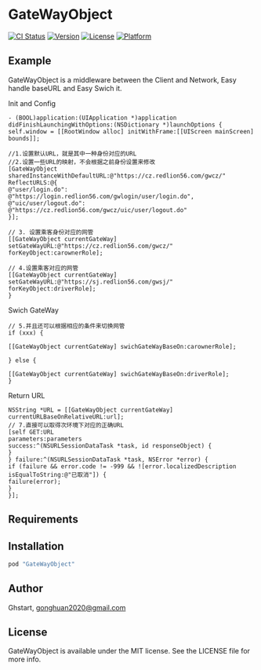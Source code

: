 # GateWayObject

[![CI Status](http://img.shields.io/travis/Ghstart/GateWayObject.svg?style=flat)](https://travis-ci.org/Ghstart/GateWayObject)
[![Version](https://img.shields.io/cocoapods/v/GateWayObject.svg?style=flat)](http://cocoapods.org/pods/GateWayObject)
[![License](https://img.shields.io/cocoapods/l/GateWayObject.svg?style=flat)](http://cocoapods.org/pods/GateWayObject)
[![Platform](https://img.shields.io/cocoapods/p/GateWayObject.svg?style=flat)](http://cocoapods.org/pods/GateWayObject)

## Example

GateWayObject is a middleware between the Client and Network, Easy handle baseURL and Easy Swich it.

Init and Config

```
- (BOOL)application:(UIApplication *)application didFinishLaunchingWithOptions:(NSDictionary *)launchOptions {
self.window = [[RootWindow alloc] initWithFrame:[[UIScreen mainScreen] bounds]];

//1.设置默认URL，就是其中一种身份对应的URL
//2.设置一些URL的映射，不会根据之前身份设置来修改
[GateWayObject sharedInstanceWithDefaultURL:@"https://cz.redlion56.com/gwcz/"
ReflectURLS:@{
@"user/login.do": @"https://login.redlion56.com/gwlogin/user/login.do",
@"uic/user/logout.do": @"https://cz.redlion56.com/gwcz/uic/user/logout.do"
}];

// 3. 设置乘客身份对应的网管                          
[[GateWayObject currentGateWay] setGateWayURL:@"https://cz.redlion56.com/gwcz/"
forKeyObject:carownerRole];

// 4.设置乘客对应的网管
[[GateWayObject currentGateWay] setGateWayURL:@"https://sj.redlion56.com/gwsj/"
forKeyObject:driverRole];
}
```


Swich GateWay

```
// 5.并且还可以根据相应的条件来切换网管
if (xxx) {

[[GateWayObject currentGateWay] swichGateWayBaseOn:carownerRole];

} else {

[[GateWayObject currentGateWay] swichGateWayBaseOn:driverRole];
}
```

Return URL

```
NSString *URL = [[GateWayObject currentGateWay] currentURLBaseOnRelativeURL:url];
// 7.直接可以取得次环境下对应的正确URL
[self GET:URL
parameters:parameters
success:^(NSURLSessionDataTask *task, id responseObject) {
}
} failure:^(NSURLSessionDataTask *task, NSError *error) {
if (failure && error.code != -999 && ![error.localizedDescription isEqualToString:@"已取消"]) {
failure(error);
}
}];

```




## Requirements

## Installation


```ruby
pod "GateWayObject"
```

## Author

Ghstart, gonghuan2020@gmail.com

## License

GateWayObject is available under the MIT license. See the LICENSE file for more info.
